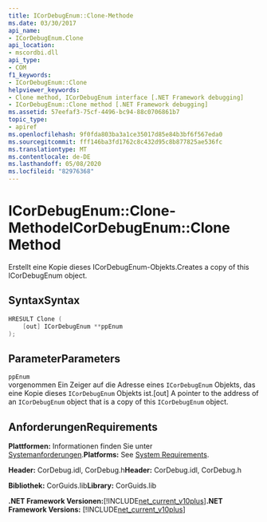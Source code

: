 ```yaml
---
title: ICorDebugEnum::Clone-Methode
ms.date: 03/30/2017
api_name:
- ICorDebugEnum.Clone
api_location:
- mscordbi.dll
api_type:
- COM
f1_keywords:
- ICorDebugEnum::Clone
helpviewer_keywords:
- Clone method, ICorDebugEnum interface [.NET Framework debugging]
- ICorDebugEnum::Clone method [.NET Framework debugging]
ms.assetid: 57eefaf3-75cf-4496-bc94-88c0706861b7
topic_type:
- apiref
ms.openlocfilehash: 9f0fda803ba3a1ce35017d85e84b3bf6f567eda0
ms.sourcegitcommit: fff146ba3fd1762c8c432d95c8b877825ae536fc
ms.translationtype: MT
ms.contentlocale: de-DE
ms.lasthandoff: 05/08/2020
ms.locfileid: "82976368"
---
```

# <a name="icordebugenumclone-method"></a><span data-ttu-id="f3a42-102">ICorDebugEnum::Clone-Methode</span><span class="sxs-lookup"><span data-stu-id="f3a42-102">ICorDebugEnum::Clone Method</span></span>
<span data-ttu-id="f3a42-103">Erstellt eine Kopie dieses ICorDebugEnum-Objekts.</span><span class="sxs-lookup"><span data-stu-id="f3a42-103">Creates a copy of this ICorDebugEnum object.</span></span>  
  
## <a name="syntax"></a><span data-ttu-id="f3a42-104">Syntax</span><span class="sxs-lookup"><span data-stu-id="f3a42-104">Syntax</span></span>  
  
```cpp  
HRESULT Clone (  
    [out] ICorDebugEnum **ppEnum  
);  
```  
  
## <a name="parameters"></a><span data-ttu-id="f3a42-105">Parameter</span><span class="sxs-lookup"><span data-stu-id="f3a42-105">Parameters</span></span>  
 `ppEnum`  
 <span data-ttu-id="f3a42-106">vorgenommen Ein Zeiger auf die Adresse eines `ICorDebugEnum` Objekts, das eine Kopie dieses `ICorDebugEnum` Objekts ist.</span><span class="sxs-lookup"><span data-stu-id="f3a42-106">[out] A pointer to the address of an `ICorDebugEnum` object that is a copy of this `ICorDebugEnum` object.</span></span>  
  
## <a name="requirements"></a><span data-ttu-id="f3a42-107">Anforderungen</span><span class="sxs-lookup"><span data-stu-id="f3a42-107">Requirements</span></span>  
 <span data-ttu-id="f3a42-108">**Plattformen:** Informationen finden Sie unter [Systemanforderungen](../../get-started/system-requirements.md).</span><span class="sxs-lookup"><span data-stu-id="f3a42-108">**Platforms:** See [System Requirements](../../get-started/system-requirements.md).</span></span>  
  
 <span data-ttu-id="f3a42-109">**Header:** CorDebug.idl, CorDebug.h</span><span class="sxs-lookup"><span data-stu-id="f3a42-109">**Header:** CorDebug.idl, CorDebug.h</span></span>  
  
 <span data-ttu-id="f3a42-110">**Bibliothek:** CorGuids.lib</span><span class="sxs-lookup"><span data-stu-id="f3a42-110">**Library:** CorGuids.lib</span></span>  
  
 <span data-ttu-id="f3a42-111">**.NET Framework Versionen:**[!INCLUDE[net_current_v10plus](../../../../includes/net-current-v10plus-md.md)]</span><span class="sxs-lookup"><span data-stu-id="f3a42-111">**.NET Framework Versions:** [!INCLUDE[net_current_v10plus](../../../../includes/net-current-v10plus-md.md)]</span></span>
